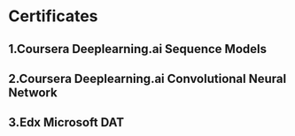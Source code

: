 # Certificates
## 1.Coursera Deeplearning.ai Sequence Models 
## 2.Coursera Deeplearning.ai Convolutional Neural Network
## 3.Edx Microsoft DAT
